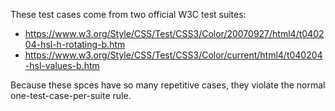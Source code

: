 These test cases come from two official W3C test suites:

* https://www.w3.org/Style/CSS/Test/CSS3/Color/20070927/html4/t040204-hsl-h-rotating-b.htm
* https://www.w3.org/Style/CSS/Test/CSS3/Color/current/html4/t040204-hsl-values-b.htm

Because these spces have so many repetitive cases, they violate the normal
one-test-case-per-suite rule.

